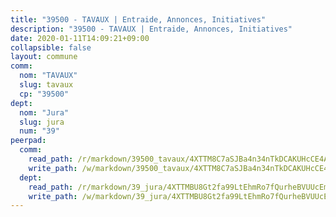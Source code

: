 ```yaml
---
title: "39500 - TAVAUX | Entraide, Annonces, Initiatives"
description: "39500 - TAVAUX | Entraide, Annonces, Initiatives"
date: 2020-01-11T14:09:21+09:00
collapsible: false
layout: commune
comm:
  nom: "TAVAUX"
  slug: tavaux
  cp: "39500"
dept:
  nom: "Jura"
  slug: jura
  num: "39"
peerpad:
  comm:
    read_path: /r/markdown/39500_tavaux/4XTTM8C7aSJBa4n34nTkDCAKUHcCE4Asu3RyeroUSMt1rZvHK
    write_path: /w/markdown/39500_tavaux/4XTTM8C7aSJBa4n34nTkDCAKUHcCE4Asu3RyeroUSMt1rZvHK-K3TgTmUL3uSx5FTiChySygmqrcXFKL6mDa2BJSAW3iqTwi5GugoQozUKym8iiuTYgnTTx8BTmYXSJK1ediSBbDJVRuG8ATFhXGcbEvyCei8Fy5yxD5uTQQQVV8akLVSXa9iwxT1w
  dept:
    read_path: /r/markdown/39_jura/4XTTMBU8Gt2fa99LtEhmRo7fQurheBVUUcEmcUcrj82YN8mg7
    write_path: /w/markdown/39_jura/4XTTMBU8Gt2fa99LtEhmRo7fQurheBVUUcEmcUcrj82YN8mg7-K3TgTcNZmu4vnNMaCfgcL8UVTLrMMzc995tkrcbQnJrz2QJUTFFzY77q7ECMK21XeFnonjpMWqFzgVngXjdq8HzYe3HRbuYXbvX8ofWBv48UvWuvbrbp8aQGQQcfezWASxj7orH1
---
```


